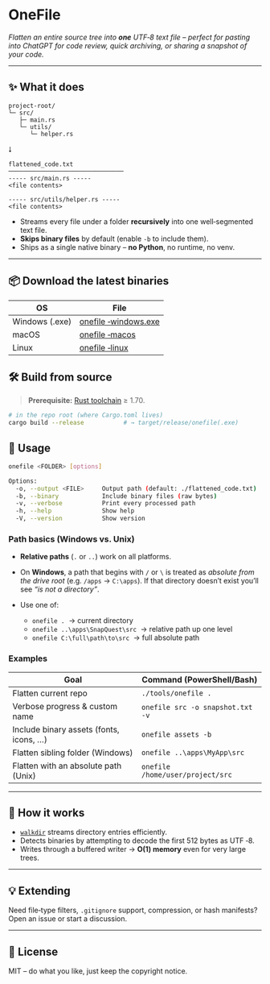 # OneFile

*Flatten an entire source tree into **one** UTF‑8 text file – perfect for pasting into ChatGPT for code review, quick archiving, or sharing a snapshot of your code.*

---

## ✨ What it does

```text
project-root/
└─ src/
   ├─ main.rs
   └─ utils/
      └─ helper.rs
```

⭣︎

```text
flattened_code.txt
────────────────────────────────
----- src/main.rs -----
<file contents>

----- src/utils/helper.rs -----
<file contents>
```

* Streams every file under a folder **recursively** into one well‑segmented text file.
* **Skips binary files** by default (enable `-b` to include them).
* Ships as a single native binary – **no Python**, no runtime, no venv.

---

## 📦 Download the latest binaries

| OS             | File                                                                                                                |
| -------------- | ------------------------------------------------------------------------------------------------------------------- |
| Windows (.exe) | [onefile ‑windows.exe](https://github.com/SebastianArthurKull/OneFile/releases/latest/download/onefile-windows.exe) |
| macOS          | [onefile ‑macos](https://github.com/SebastianArthurKull/OneFile/releases/latest/download/onefile-macos)             |
| Linux          | [onefile ‑linux](https://github.com/SebastianArthurKull/OneFile/releases/latest/download/onefile-linux)             |

## 🛠️ Build from source

> **Prerequisite:** [Rust toolchain](https://rustup.rs) ≥ 1.70.

```bash
# in the repo root (where Cargo.toml lives)
cargo build --release           # → target/release/onefile(.exe)
```

## 🚀 Usage

```bash
onefile <FOLDER> [options]

Options:
  -o, --output <FILE>     Output path (default: ./flattened_code.txt)
  -b, --binary            Include binary files (raw bytes)
  -v, --verbose           Print every processed path
  -h, --help              Show help
  -V, --version           Show version
```

### Path basics (Windows vs. Unix)

* **Relative paths** (`.` or `..`) work on all platforms.
* On **Windows**, a path that begins with `/` or `\` is treated as *absolute from the drive root* (e.g. `/apps` → `C:\apps`). If that directory doesn’t exist you’ll see *“is not a directory”*.
* Use one of:

  * `onefile .`  → current directory
  * `onefile ..\apps\SnapQuest\src`  → relative path up one level
  * `onefile C:\full\path\to\src`  → full absolute path

### Examples

| Goal                                    | Command (PowerShell/Bash)        |
| --------------------------------------- | -------------------------------- |
| Flatten current repo                    | `./tools/onefile .`              |
| Verbose progress & custom name          | `onefile src -o snapshot.txt -v` |
| Include binary assets (fonts, icons, …) | `onefile assets -b`              |
| Flatten sibling folder (Windows)        | `onefile ..\apps\MyApp\src`      |
| Flatten with an absolute path (Unix)    | `onefile /home/user/project/src` |

---

## 📝 How it works

* [`walkdir`](https://crates.io/crates/walkdir) streams directory entries efficiently.
* Detects binaries by attempting to decode the first 512 bytes as UTF ‑8.
* Writes through a buffered writer → **O(1) memory** even for very large trees.

---

## 💡 Extending

Need file‑type filters, `.gitignore` support, compression, or hash manifests? Open an issue or start a discussion.

---

## 📄 License

MIT – do what you like, just keep the copyright notice.
